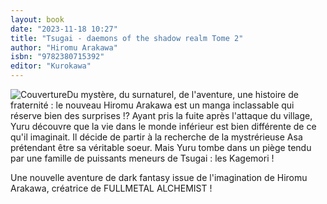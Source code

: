```yaml
---
layout: book
date: "2023-11-18 10:27"
title: "Tsugai - daemons of the shadow realm Tome 2"
author: "Hiromu Arakawa"
isbn: "9782380715392"
editor: "Kurokawa"
---
```

![Couverture](/img/9782380715392.jpeg)Du mystère, du surnaturel, de l'aventure, une histoire de fraternité : le nouveau Hiromu Arakawa est un manga inclassable qui réserve bien des surprises !? 
Ayant pris la fuite après l'attaque du village,  Yuru découvre que la vie dans le monde inférieur est bien différente de ce qu'il imaginait. Il décide de partir à la recherche de la mystrérieuse  Asa prétendant être sa véritable soeur. Mais Yuru tombe dans un piège tendu par une famille de puissants meneurs de  Tsugai : les  Kagemori !



Une nouvelle aventure de dark fantasy issue de l'imagination de Hiromu Arakawa, créatrice de  FULLMETAL ALCHEMIST !